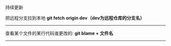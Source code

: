 持续更新

把远程分支拉到本地
**git fetch origin dev（dev为远程仓库的分支名）**

---
查看某个文件的某行代码谁更改的:
**git blame + 文件名**

---
<!--stackedit_data:
eyJoaXN0b3J5IjpbODcwNjU1NjgyLDE1MDg2NTY0MzhdfQ==
-->
